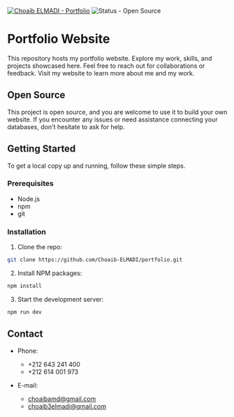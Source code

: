 [![Choaib ELMADI - Portfolio](https://img.shields.io/badge/Choaib_ELMADI-Portfolio-8800dd)](https://elmadichoaib.vercel.app) ![Status - Open Source](https://img.shields.io/badge/Status-Open_Source-2bd729)

# Portfolio Website

This repository hosts my portfolio website. Explore my work, skills, and projects showcased here. Feel free to reach out for collaborations or feedback. Visit my website to learn more about me and my work.

## Open Source

This project is open source, and you are welcome to use it to build your own website. If you encounter any issues or need assistance connecting your databases, don't hesitate to ask for help.

## Getting Started

To get a local copy up and running, follow these simple steps.

### Prerequisites

- Node.js
- npm
- git

### Installation

1. Clone the repo:
```sh
git clone https://github.com/Choaib-ELMADI/portfolio.git
```

2. Install NPM packages:
```sh
npm install
```

3. Start the development server:
```sh
npm run dev
```

## Contact

- Phone:
  - +212 643 241 400
  - +212 614 001 973

- E-mail:
  - [choaibamd@gmail.com](mailto:choaibamd@gmail.com)
  - [choaib3elmadi@gmail.com](mailto:choaib3elmadi@gmail.com)
